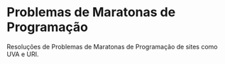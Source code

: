 # Problemas de Maratonas de Programação

Resoluções de Problemas de Maratonas de Programação de sites como UVA e URI.
